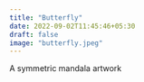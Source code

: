 ```yaml
---
title: "Butterfly"
date: 2022-09-02T11:45:46+05:30
draft: false
image: "butterfly.jpeg"
---
```


A symmetric mandala artwork
